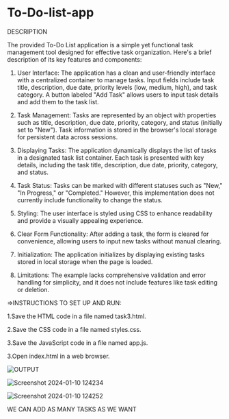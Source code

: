# To-Do-list-app
DESCRIPTION

The provided To-Do List application is a simple yet functional task management tool designed for effective task organization. Here's a brief description of its key features and components:

1. User Interface:
The application has a clean and user-friendly interface with a centralized container to manage tasks.
Input fields include task title, description, due date, priority levels (low, medium, high), and task category.
A button labeled "Add Task" allows users to input task details and add them to the task list.



2. Task Management:
Tasks are represented by an object with properties such as title, description, due date, priority, category, and status (initially set to "New").
Task information is stored in the browser's local storage for persistent data across sessions.


3. Displaying Tasks:
The application dynamically displays the list of tasks in a designated task list container.
Each task is presented with key details, including the task title, description, due date, priority, category, and status.


4. Task Status:
Tasks can be marked with different statuses such as "New," "In Progress," or "Completed." However, this implementation does not currently include functionality to change the status.


5. Styling:
The user interface is styled using CSS to enhance readability and provide a visually appealing experience.

6. Clear Form Functionality:
After adding a task, the form is cleared for convenience, allowing users to input new tasks without manual clearing.


7. Initialization:
The application initializes by displaying existing tasks stored in local storage when the page is loaded.


9. Limitations:
The example lacks comprehensive validation and error handling for simplicity, and it does not include features like task editing or deletion.





=>INSTRUCTIONS TO SET UP AND RUN: 


1.Save the HTML code in a file named task3.html.

2.Save the CSS code in a file named styles.css.

3.Save the JavaScript code in a file named app.js.

3.Open index.html in a web browser.






![OUTPUT](https://github.com/pshirishaa/To-Do-list-app/assets/115444119/c6a1d7a3-34ce-4d9a-b16f-fbc493870ebd)









![Screenshot 2024-01-10 124234](https://github.com/pshirishaa/To-Do-list-app/assets/115444119/6a4e6973-6b44-4a20-8281-c0f63c75b678)















![Screenshot 2024-01-10 124252](https://github.com/pshirishaa/To-Do-list-app/assets/115444119/e7298204-8a5b-4288-a674-d22dfaf4ad9e)













WE CAN ADD AS MANY TASKS AS WE WANT



    

